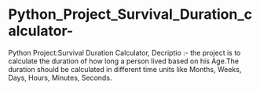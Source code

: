 # Python_Project_Survival_Duration_calculator-
Python Project:Survival Duration Calculator, Decriptio :- the project is to calculate the duration of how long a person lived based on his Age.The duration should be calculated in different time units like Months, Weeks, Days, Hours, Minutes, Seconds.
